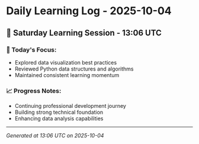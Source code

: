 # Daily Learning Log - 2025-10-04

## 📅 Saturday Learning Session - 13:06 UTC

### 🎯 Today's Focus:
- Explored data visualization best practices
- Reviewed Python data structures and algorithms
- Maintained consistent learning momentum

### 📈 Progress Notes:
- Continuing professional development journey
- Building strong technical foundation
- Enhancing data analysis capabilities

---
*Generated at 13:06 UTC on 2025-10-04*

